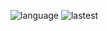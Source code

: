 ![language](https://img.shields.io/github/languages/top/N0WST4NDUP/Algorithm.svg?color=orange&logo=java&style=plastic) ![lastest](https://img.shields.io/github/last-commit/N0WST4NDUP/Algorithm.svg?color=skyblue&style=plastic)
